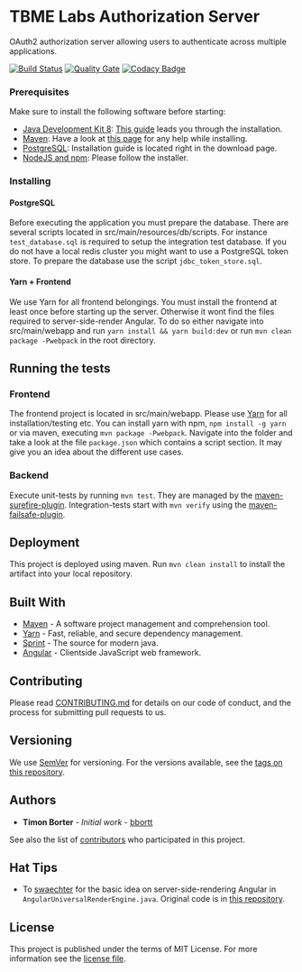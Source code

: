 # TBME Labs Authorization Server

 OAuth2 authorization server allowing users to authenticate across multiple applications.

[![Build Status](https://travis-ci.org/tbmelabs/tbmelabs-authorization-server.svg?branch=master)](https://travis-ci.org/tbmelabs/tbmelabs-authorization-server)
[![Quality Gate](https://sonarcloud.io/api/project_badges/measure?project=authorization-server&metric=alert_status)](https://sonarcloud.io/dashboard?id=authorization-server)
[![Codacy Badge](https://api.codacy.com/project/badge/Grade/c005d025d2954de7880f902182b18de2)](https://www.codacy.com/app/bbortt_2/tbmelabs-authorization-server?utm_source=github.com&amp;utm_medium=referral&amp;utm_content=tbmelabs/tbmelabs-authorization-server&amp;utm_campaign=Badge_Grade)

### Prerequisites

Make sure to install the following software before starting:

* [Java Development Kit 8](http://www.oracle.com/technetwork/java/javase/downloads/jdk8-downloads-2133151.html): [This guide](https://docs.oracle.com/javase/8/docs/technotes/guides/install/install_overview.html) leads you through the installation.
* [Maven](https://maven.apache.org/download.cgi): Have a look at [this page](https://maven.apache.org/install.html) for any help while installing.
* [PostgreSQL](https://www.postgresql.org/download/): Installation guide is located right in the download page.
* [NodeJS and npm](https://nodejs.org/en/download/): Please follow the installer.

### Installing

#### PostgreSQL

Before executing the application you must prepare the database. There are several scripts located in src/main/resources/db/scripts. For instance `test_database.sql` is required to setup the integration test database.
If you do not have a local redis cluster you might want to use a PostgreSQL token store. To prepare the database use the script `jdbc_token_store.sql`.

#### Yarn + Frontend

We use Yarn for all frontend belongings.
You must install the frontend at least once before starting up the server. Otherwise it wont find the files required to server-side-render Angular. To do so either navigate into src/main/webapp and run `yarn install && yarn build:dev` or run `mvn clean package -Pwebpack` in the root directory.

## Running the tests

### Frontend

The frontend project is located in src/main/webapp. Please use [Yarn](https://yarnpkg.com/lang/en/) for all installation/testing etc. You can install yarn with npm, `npm install -g yarn` or via maven, executing `mvn package -Pwebpack`.
Navigate into the folder and take a look at the file `package.json` which contains a script section. It may give you an idea about the different use cases.

### Backend

Execute unit-tests by running `mvn test`. They are managed by the [maven-surefire-plugin](https://maven.apache.org/surefire/maven-surefire-plugin/).
Integration-tests start with `mvn verify` using the [maven-failsafe-plugin](https://maven.apache.org/surefire/maven-failsafe-plugin/).

## Deployment

This project is deployed using maven. Run `mvn clean install` to install the artifact into your local repository.

## Built With

* [Maven](https://maven.apache.org/) - A software project management and comprehension tool.
* [Yarn](https://yarnpkg.com/lang/en/) - Fast, reliable, and secure dependency management.
* [Sprint](https://spring.io/) - The source for modern java.
* [Angular](https://angularjs.org/) - Clientside JavaScript web framework.

## Contributing

Please read [CONTRIBUTING.md](https://github.com/tbmelabs/tbme-tv/blob/master/CONTRIBUTING.md) for details on our code of conduct, and the process for submitting pull requests to us.

## Versioning

We use [SemVer](http://semver.org/) for versioning. For the versions available, see the [tags on this repository](https://github.com/tbmelabs/tbme-tv/tags). 

## Authors

* **Timon Borter** - *Initial work* - [bbortt](https://github.com/bbortt)

See also the list of [contributors](https://github.com/tbmelabs/tbme-tv/contributors) who participated in this project.

## Hat Tips

* To [swaechter](https://github.com/swaechter) for the basic idea on server-side-rendering Angular in `AngularUniversalRenderEngine.java`. Original code is in [this repository](https://github.com/swaechter/angularj-universal).

## License

This project is published under the terms of MIT License. For more information see the [license file](https://github.com/tbmelabs/tbmelabs-authorization-server/blob/development/LICENSE).
